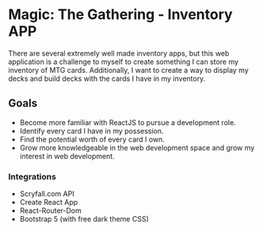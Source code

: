 # Magic: The Gathering - Inventory APP

There are several extremely well made inventory apps, but this web application is a challenge to myself to create something I can store my inventory of MTG cards. Additionally, I want to create a way to display my decks and build decks with the cards I have in my inventory.

## Goals

* Become more familiar with ReactJS to pursue a development role.
* Identify every card I have in my possession.
* Find the potential worth of every card I own.
* Grow more knowledgeable in the web development space and grow my interest in web development.

### Integrations

* Scryfall.com API
* Create React App
* React-Router-Dom
* Bootstrap 5 (with free dark theme CSS)
